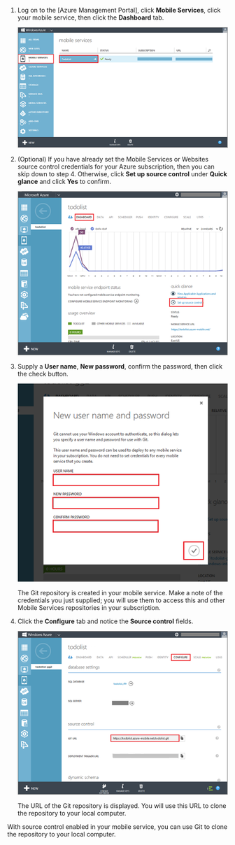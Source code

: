 
1. Log on to the [Azure Management Portal], click **Mobile Services**, click your mobile service, then click the **Dashboard** tab.

	![Select your mobile service](./media/mobile-services-enable-source-control/mobile-services-selection.png)

2. (Optional) If you have already set the Mobile Services or Websites source control credentials for your Azure subscription, then you can skip down to step 4. Otherwise, click **Set up source control** under **Quick glance** and click **Yes** to confirm.

	![Set up source control](./media/mobile-services-enable-source-control/mobile-setup-source-control.png)


3. Supply a **User name**, **New password**, confirm the password, then click the check button. 

	![Set source control credentials](./media/mobile-services-enable-source-control/mobile-source-control-credentials.png)

	The Git repository is created in your mobile service. Make a note of the credentials you just supplied; you will use them to access this and other Mobile Services repositories in your subscription.

4. Click the **Configure** tab and notice the **Source control** fields.

	![Configure source control](./media/mobile-services-enable-source-control/mobile-source-control-configure.png)

	The URL of the Git repository is displayed. You will use this URL to clone the repository to your local computer.

With source control enabled in your mobile service, you can use Git to clone the repository to your local computer.
 